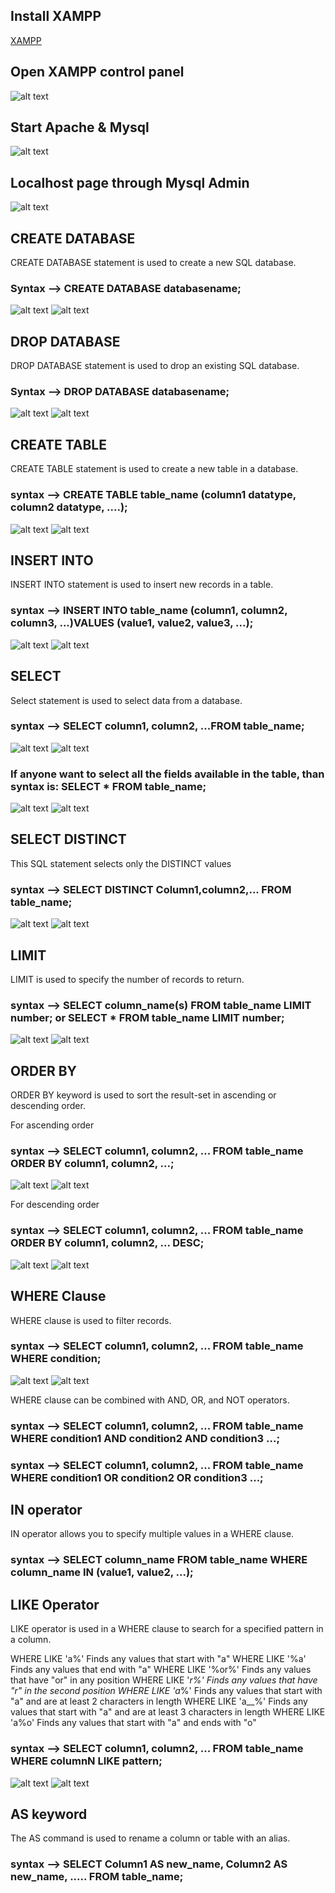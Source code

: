 ## Install XAMPP
[XAMPP](https://www.apachefriends.org/)

## Open XAMPP control panel
![alt text](Images/Xampp1.png)

## Start Apache & Mysql
![alt text](Images/Xampp2.png)

## Localhost page through Mysql Admin
![alt text](Images/Xampp3.png)

## CREATE DATABASE
CREATE DATABASE statement is used to create a new SQL database.

### Syntax --> CREATE DATABASE databasename;
![alt text](Images/Xampp4.png)
![alt text](Images/Xampp5.png)

## DROP DATABASE
DROP DATABASE statement is used to drop an existing SQL database.

### Syntax --> DROP DATABASE databasename;
![alt text](Images/Xampp6.png)
![alt text](Images/Xampp7.png)

## CREATE TABLE
CREATE TABLE statement is used to create a new table in a database.

### syntax --> CREATE TABLE table_name (column1 datatype, column2 datatype, ....);
![alt text](Images/Xampp8.png)
![alt text](Images/Xampp9.png)

## INSERT INTO
INSERT INTO statement is used to insert new records in a table.

### syntax --> INSERT INTO table_name (column1, column2, column3, ...)VALUES (value1, value2, value3, ...);
![alt text](Images/Xampp10.png)
![alt text](Images/Xampp11.png)

## SELECT
Select statement is used to select data from a database.

### syntax --> SELECT column1, column2, ...FROM table_name;
![alt text](Images/Xampp12.png)
![alt text](Images/Xampp13.png)

### If anyone want to select all the fields available in the table, than syntax is: SELECT * FROM table_name;
![alt text](Images/Xampp14.png)
![alt text](Images/Xampp15.png)

## SELECT DISTINCT
This SQL statement selects only the DISTINCT values

### syntax --> SELECT DISTINCT Column1,column2,... FROM table_name;
![alt text](Images/Xampp16.png)
![alt text](Images/Xampp17.png)


## LIMIT
LIMIT is used to specify the number of records to return.

### syntax --> SELECT column_name(s) FROM table_name LIMIT number; or SELECT * FROM table_name LIMIT number;
![alt text](Images/Xampp18.png)
![alt text](Images/Xampp19.png)

## ORDER BY
ORDER BY keyword is used to sort the result-set in ascending or descending order.

For ascending order 
### syntax --> SELECT column1, column2, ... FROM table_name ORDER BY column1, column2, ...;
![alt text](Images/Xampp20.png)
![alt text](Images/Xampp21.png)

For descending order
### syntax --> SELECT column1, column2, ... FROM table_name ORDER BY column1, column2, ... DESC;
![alt text](Images/Xampp22.png)
![alt text](Images/Xampp23.png)

## WHERE Clause
WHERE clause is used to filter records.

### syntax --> SELECT column1, column2, ... FROM table_name WHERE condition;
![alt text](Images/Xampp24.png)
![alt text](Images/Xampp25.png)

WHERE clause can be combined with AND, OR, and NOT operators.

### syntax --> SELECT column1, column2, ... FROM table_name WHERE condition1 AND condition2 AND condition3 ...;

### syntax --> SELECT column1, column2, ... FROM table_name WHERE condition1 OR condition2 OR condition3 ...;

## IN operator
IN operator allows you to specify multiple values in a WHERE clause.

### syntax --> SELECT column_name FROM table_name WHERE column_name IN (value1, value2, ...);


## LIKE Operator
LIKE operator is used in a WHERE clause to search for a specified pattern in a column.

WHERE  LIKE 'a%'	Finds any values that start with "a"
WHERE  LIKE '%a'	Finds any values that end with "a"
WHERE  LIKE '%or%'	Finds any values that have "or" in any position
WHERE  LIKE '_r%'	Finds any values that have "r" in the second position
WHERE  LIKE 'a_%'	Finds any values that start with "a" and are at least 2 characters in length
WHERE  LIKE 'a__%'	Finds any values that start with "a" and are at least 3 characters in length
WHERE  LIKE 'a%o'	Finds any values that start with "a" and ends with "o"

### syntax --> SELECT column1, column2, ... FROM table_name WHERE columnN LIKE pattern;
![alt text](Images/Xampp26.png)
![alt text](Images/Xampp27.png)

## AS keyword
The AS command is used to rename a column or table with an alias.

### syntax --> SELECT Column1 AS new_name, Column2 AS new_name, ..... FROM table_name;